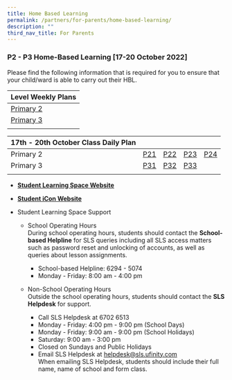 ```yaml
---
title: Home Based Learning
permalink: /partners/for-parents/home-based-learning/
description: ""
third_nav_title: For Parents
---
```

### P2 - P3 Home-Based Learning [17-20 October 2022]

Please find the following information that is required for you to ensure that your child/ward is able to carry out their HBL.

| Level Weekly Plans |
| --- |
| [Primary 2](/files/HBL%20Weekly%20Plan%20for%20P2s.pdf) |
| [Primary 3](/files/HBL%20Weekly%20Plan%20for%20P3.pdf) |
| |

| 17th - 20th October Class Daily Plan | | | | |
| --- | --- | --- | --- | --- |
| Primary 2 | [P21](/files/HBL%20Daily%20Plan%20for%20P21%20-%2017%20to%2020%20Oct.pdf) | [P22](/files/HBL%20Daily%20Plan%20for%20P22%20-%2017%20to%2020%20Oct.pdf) | [P23](/files/HBL%20Daily%20Plan%20for%20P23%20-%2017%20to%2020%20Oct.pdf) | [P24](/files/HBL%20Daily%20Plan%20for%20P24%20-%2017%20to%2020%20Oct.pdf) |
| Primary 3 | [P31](/files/HBL%20Daily%20Plan%20for%20P31%20-%2017%20-%2020%20Oct.pdf) | [P32](/files/HBL%20Daily%20Plan%20for%20P32%20-%2017%20-%2020%20Oct.pdf) | [P33](/files/HBL%20Daily%20Plan%20for%20P33%20-%2017%20-%2020%20Oct.pdf) | |
 | | |
 
 *   **[Student Learning Space Website](https://vle.learning.moe.edu.sg/login)**
*   **[Student iCon Website](https://workspace.google.com/dashboard)**

*   Student Learning Space Support
	*   School Operating Hours <br> During school operating hours, students should contact the **School-based Helpline** for SLS queries including all SLS access matters such as password reset and unlocking of accounts, as well as queries about lesson assignments.
		* School-based Helpline: 6294 - 5074
		* Monday - Friday: 8:00 am - 4:00 pm

	* Non-School Operating Hours <br> Outside the school operating hours, students should contact the **SLS Helpdesk** for support.

		* Call SLS Helpdesk at 6702 6513
		* Monday - Friday: 4:00 pm - 9:00 pm (School Days)
		* Monday - Friday: 9:00 am - 9:00 pm (School Holidays)
		* Saturday: 9:00 am - 3:00 pm
		* Closed on Sundays and Public Holidays
		* Email SLS Helpdesk at [helpdesk@sls.ufinity.com](mailto:helpdesk@sls.ufinity.com) <br>When emailing SLS Helpdesk, students should include their full name, name of school and form class.